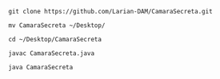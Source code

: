 ```
git clone https://github.com/Larian-DAM/CamaraSecreta.git
```
```
mv CamaraSecreta ~/Desktop/
```
```
cd ~/Desktop/CamaraSecreta
```
```
javac CamaraSecreta.java
```
```
java CamaraSecreta
```
